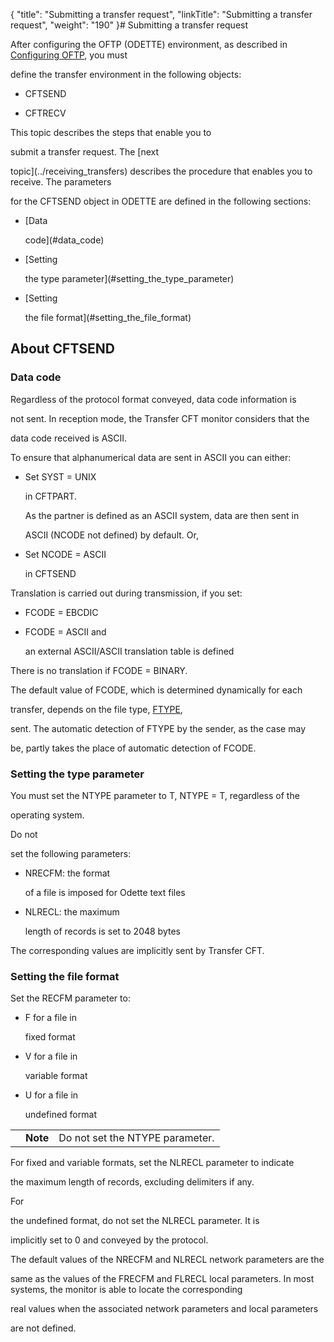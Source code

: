 {
    "title": "Submitting a transfer request",
    "linkTitle": "Submitting a transfer request",
    "weight": "190"
}# <span id="Title"></span>Submitting a transfer request

After configuring the OFTP (ODETTE) environment, as described in [Configuring OFTP](../configuring_odette), you must
define the transfer environment in the following objects:

-   CFTSEND
-   CFTRECV

This topic describes the steps that enable you to
submit a transfer request. The [next
topic](../receiving_transfers) describes the procedure that enables you to receive. The parameters
for the CFTSEND object in ODETTE are defined in the following sections:

-   [Data
    code](#data_code)
-   [Setting
    the type parameter](#setting_the_type_parameter)
-   [Setting
    the file format](#setting_the_file_format)

## <span id="About_CFTSEND_in_Odette"></span>About CFTSEND

### <span id="Data_code"></span>Data code

Regardless of the protocol format conveyed, data code information is
not sent. In reception mode, the Transfer CFT monitor considers that the
data code received is ASCII.

To ensure that alphanumerical data are sent in ASCII you can either:

-   Set SYST = UNIX
    in CFTPART.  
    As the partner is defined as an ASCII system, data are then sent in
    ASCII (NCODE not defined) by default. Or,
-   Set NCODE = ASCII
    in CFTSEND

Translation is carried out during transmission, if you set:

-   FCODE = EBCDIC
-   FCODE = ASCII and
    an external ASCII/ASCII translation table is defined

There is no translation if FCODE = BINARY.

The default value of FCODE, which is determined dynamically for each
transfer, depends on the file type, [FTYPE](../../../c_intro_userinterfaces/command_summary/parameter_intro/ftype),
sent. The automatic detection of FTYPE by the sender, as the case may
be, partly takes the place of automatic detection of FCODE.

### <span id="Setting_the_type_parameter"></span>Setting the type parameter

You must set the NTYPE parameter to T, NTYPE = T, regardless of the
operating system.

Do not
set the following parameters:

-   NRECFM: the format
    of a file is imposed for Odette text files
-   NLRECL: the maximum
    length of records is set to 2048 bytes

The corresponding values are implicitly sent by Transfer CFT.

### <span id="Setting_the_file_format"></span>Setting the file format

Set the RECFM parameter to:

-   F for a file in
    fixed format
-   V for a file in
    variable format
-   U for a file in
    undefined format

<table cellpadding="0" cellspacing="0">
   <col/>
   <col/>
   <col/>
      <tr>
         <td valign="top">         </td>
         <td valign="top"><span><b>Note</b></span>
         </td>
         <td data-mc-autonum="&lt;b&gt;Note&lt;/b&gt;" valign="top">Do not set the NTYPE parameter.         </td>
      </tr>
</table>

For fixed and variable formats, set the NLRECL parameter to indicate
the maximum length of records, excluding delimiters if any.

For
the undefined format, do not set the NLRECL parameter. It is
implicitly set to 0 and conveyed by the protocol.

The default values of the NRECFM and NLRECL network parameters are the
same as the values of the FRECFM and FLRECL local parameters. In most systems, the monitor is able to locate the corresponding
real values when the associated network parameters and local parameters
are not defined.

